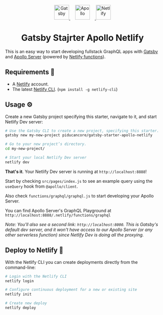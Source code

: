 <p align="center">
  <a href="https://www.gatsbyjs.org">
    <img alt="Gatsby" src="https://www.gatsbyjs.com/Gatsby-Monogram.svg" width="48" />
  </a>
  <a href="https://www.apollographql.com/">
    <img alt="Apollo" src="https://rawgit.com/apollographql/apollo-client/master/docs/source/logo/square.png" width="48"  style="margin-left:16px; margin-right:16px" />
  </a>
  <a href="https://www.netlify.com">
    <img alt="Netlify" src="https://www.netlify.com/img/press/logos/logomark.png" width="48" />
  </a>
</p>
<h1 align="center">
  Gatsby Stajrter Apollo Netlify
</h1>

This is an easy way to start developing fullstack GraphQL apps with [Gatsby](https://github.com/gatsbyjs/gatsby) and [Apollo Server](https://github.com/apollographql/apollo-server) (powered by [Netlify functions](https://www.netlify.com/docs/functions/)).

## Requirements 🏁

- A [Netlify](https://www.netlify.com) account.
- The latest [Netlify CLI](https://www.netlify.com/docs/cli/). (`npm install -g netlify-cli`)

## Usage ⚙️

Create a new Gatsby project specifying this starter, navigate to it, and start Netlify Dev server:

```sh
# Use the Gatsby CLI to create a new project, specifying this starter.
gatsby new my-new-project piducancore/gatsby-starter-apollo-netlify

# Go to your new project’s directory.
cd my-new-project/

# Start your local Netlify Dev server
netlify dev
```

**That's it**. Your Netlify Dev server is running at `http://localhost:8888`!

Start by checking `src/pages/index.js` to see an example query using the `useQuery` hook from `@apollo/client`.

Also check `functions/graphql/graphql.js` to start developing your Apollo Server.

You can find Apollo Server's GraphQL Playground at `http://localhost:8888/.netlify/functions/graphql`

_Note: You'll also see a second link: `http://localhost:8000`. This is Gatsby's default dev server, and it won't have access to our Apollo Server (or any other serverless function) since Netlify Dev is doing all the proxying._

## Deploy to Netlify 🚀

With the Netlify CLI you can create deployments directly from the command-line:

```sh
# Login with the Netlify CLI
netlify login

# Configure continuous deployment for a new or existing site
netlify init

# Create new deploy
netlify deploy
```
